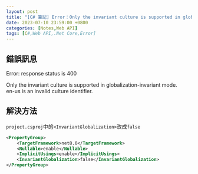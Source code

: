 ```yaml
---
layout: post
title: "[C# 筆記] Error：Only the invariant culture is supported in globalization-invariant mode"
date: 2023-07-10 23:59:00 +0800
categories: [Notes,Web API]
tags: [C#,Web API,.Net Core,Error]
---
```


## 錯誤訊息

Error: response status is 400       

Only the invariant culture is supported in globalization-invariant mode.        
en-us is an invalid culture identifier.     

## 解決方法

`project.csproj`中的`<InvariantGlobalization>`改成`false`

```xml
<PropertyGroup>
    <TargetFramework>net8.0</TargetFramework>
    <Nullable>enable</Nullable>
    <ImplicitUsings>enable</ImplicitUsings>
    <InvariantGlobalization>false</InvariantGlobalization>
</PropertyGroup>
```